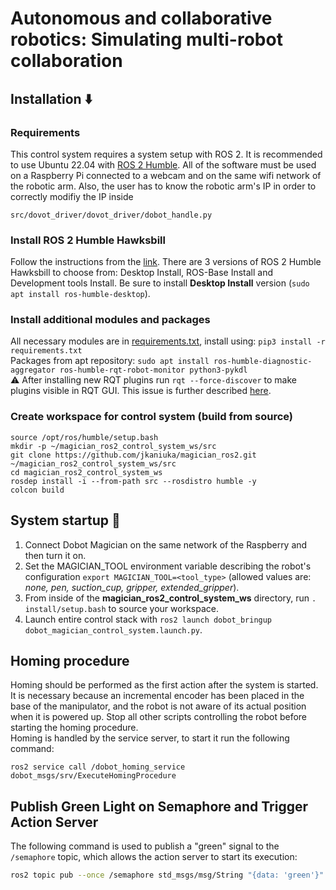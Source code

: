 # Autonomous and collaborative robotics: Simulating multi-robot collaboration
## Installation :arrow_down:

### Requirements

This control system requires a system setup with ROS 2. It is recommended to use Ubuntu 22.04 with [ROS 2 Humble](https://docs.ros.org/en/humble/index.html). All of the software must be used on a Raspberry Pi connected to a webcam and on the same wifi network of the robotic arm. Also, the user has to know the robotic arm's IP in order to correctly modifiy the IP inside 
```
src/dovot_driver/dovot_driver/dobot_handle.py
```
### Install ROS 2 Humble Hawksbill
Follow the instructions from the [link](https://docs.ros.org/en/humble/Installation/Ubuntu-Install-Debians.html). There are 3 versions of ROS 2 Humble Hawksbill to choose from: Desktop Install, ROS-Base Install and Development tools Install. Be sure to install **Desktop Install** version (`sudo apt install ros-humble-desktop`).


### Install additional modules and packages  
All necessary modules are in [requirements.txt](https://github.com/jkaniuka/magician_ros2/blob/main/requirements.txt), install using: `pip3 install -r requirements.txt`   
Packages from apt repository: `sudo apt install ros-humble-diagnostic-aggregator ros-humble-rqt-robot-monitor python3-pykdl`    
:warning: After installing new RQT plugins run `rqt --force-discover` to make plugins visible in RQT GUI. This issue is further described [here](https://answers.ros.org/question/338282/ros2-what-is-the-rqt-force-discover-option-meaning/).

### Create workspace for control system (build from source)
```
source /opt/ros/humble/setup.bash
mkdir -p ~/magician_ros2_control_system_ws/src
git clone https://github.com/jkaniuka/magician_ros2.git ~/magician_ros2_control_system_ws/src
cd magician_ros2_control_system_ws
rosdep install -i --from-path src --rosdistro humble -y
colcon build
```

## System startup :robot:
1. Connect Dobot Magician on the same network of the Raspberry and then turn it on. 
2. Set the MAGICIAN_TOOL environment variable describing the robot's configuration `export MAGICIAN_TOOL=<tool_type>` (allowed values are: _none, pen, suction_cup, gripper, extended_gripper_).
3. From inside of the **magician_ros2_control_system_ws** directory, run `. install/setup.bash` to source your workspace.
3. Launch entire control stack with `ros2 launch dobot_bringup dobot_magician_control_system.launch.py`. 


<a name="homing"></a>
## Homing procedure
Homing should be performed as the first action after the system is started. It is necessary because an incremental encoder has been placed in the base of the manipulator, and the robot is not aware of its actual position when it is powered up. Stop all other scripts controlling the robot before starting the homing procedure.   
Homing is handled by the service server, to start it run the following command:
```
ros2 service call /dobot_homing_service dobot_msgs/srv/ExecuteHomingProcedure
```

## Publish Green Light on Semaphore and Trigger Action Server

The following command is used to publish a "green" signal to the `/semaphore` topic, which allows the action server to start its execution:

```bash
ros2 topic pub --once /semaphore std_msgs/msg/String "{data: 'green'}"

